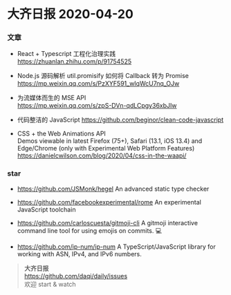 # 大齐日报 2020-04-20

### 文章

- React + Typescript 工程化治理实践  
  https://zhuanlan.zhihu.com/p/91754525

- Node.js 源码解析 util.promisify 如何将 Callback 转为 Promise  
  https://mp.weixin.qq.com/s/PzXYF591_wIqWcU7nq_OJw

- 为流媒体而生的 MSE API  
  https://mp.weixin.qq.com/s/zpS-DVn-qdLCpgy36xbJIw

- 代码整洁的 JavaScript
  https://github.com/beginor/clean-code-javascript

- CSS + the Web Animations API  
  Demos viewable in latest Firefox (75+), Safari (13.1, iOS 13.4) and Edge/Chrome (only with Experimental Web Platform Features)  
   https://danielcwilson.com/blog/2020/04/css-in-the-waapi/  


### star

- https://github.com/JSMonk/hegel
  An advanced static type checker

- https://github.com/facebookexperimental/rome
  An experimental JavaScript toolchain

- https://github.com/carloscuesta/gitmoji-cli
  A gitmoji interactive command line tool for using emojis on commits. 💻

- https://github.com/ip-num/ip-num
  A TypeScript/JavaScript library for working with ASN, IPv4, and IPv6 numbers.

> **大齐日报**  
> https://github.com/daqi/daily/issues  
> 欢迎 start & watch
